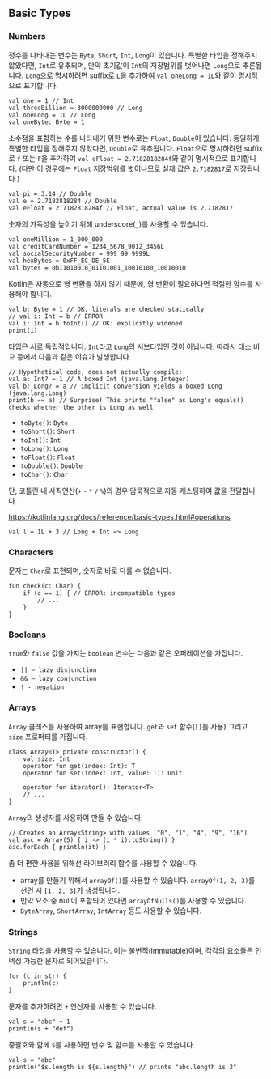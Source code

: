 ## Basic Types

### Numbers

정수를 나타내는 변수는 `Byte`, `Short`, `Int`, `Long`이 있습니다.
특별한 타입을 정해주지 않았다면, `Int`로 유추되며, 만약 초기값이 `Int`의 저장범위를 벗어나면 `Long`으로 추론됩니다.
`Long`으로 명시하려면 suffix로 `L`을 추가하여 `val oneLong = 1L`와 같이 명시적으로 표기합니다.

```
val one = 1 // Int
val threeBillion = 3000000000 // Long
val oneLong = 1L // Long
val oneByte: Byte = 1
```

소수점을 표함하는 수를 나타내기 위한 변수로는 `Float`, `Double`이 있습니다.
동일하게 특별한 타입을 정해주지 않았다면, `Double`로 유추됩니다.
`Float`으로 명시하려면 suffix로 `f` 또는 `F`을 추가하여 `val eFloat = 2.7182818284f`와 같이 명시적으로 표기합니다.
(다만 이 경우에는 `Float` 저장범위를 벗어나므로 실제 값은 `2.7182817`로 저장됩니다.)

```
val pi = 3.14 // Double
val e = 2.7182818284 // Double
val eFloat = 2.7182818284f // Float, actual value is 2.7182817
```

숫자의 가독성을 높이기 위해 underscore(`_`)를 사용할 수 있습니다.

```
val oneMillion = 1_000_000
val creditCardNumber = 1234_5678_9012_3456L
val socialSecurityNumber = 999_99_9999L
val hexBytes = 0xFF_EC_DE_5E
val bytes = 0b11010010_01101001_10010100_10010010
```

Kotlin은 자동으로 형 변환을 하지 않기 때문에, 형 변환이 필요하다면 적절한 함수를 사용해야 합니다. 

```
val b: Byte = 1 // OK, literals are checked statically
// val i: Int = b // ERROR
val i: Int = b.toInt() // OK: explicitly widened
print(i)
```

타입은 서로 독립적입니다. `Int`라고 `Long`의 서브타입인 것이 아닙니다. 따라서 대소 비교 등에서 다음과 같은 이슈가 발생합니다. 

```
// Hypothetical code, does not actually compile:
val a: Int? = 1 // A boxed Int (java.lang.Integer)
val b: Long? = a // implicit conversion yields a boxed Long (java.lang.Long)
print(b == a) // Surprise! This prints "false" as Long's equals() checks whether the other is Long as well
```


- `toByte()`: `Byte`
- `toShort()`: `Short`
- `toInt()`: `Int`
- `toLong()`: `Long`
- `toFloat()`: `Float`
- `toDouble()`: `Double`
- `toChar()`: `Char`

단, 코틀린 내 사칙연산(`+` `-` `*` `/` `%`)의 경우 암묵적으로 자동 캐스팅하여 값을 전달합니다.

https://kotlinlang.org/docs/reference/basic-types.html#operations

```
val l = 1L + 3 // Long + Int => Long
```


### Characters

문자는 `Char`로 표현되며, 숫자로 바로 다룰 수 없습니다.

```
fun check(c: Char) {
    if (c == 1) { // ERROR: incompatible types
        // ...
    }
}
```


### Booleans

`true`와 `false` 값을 가지는 `boolean` 변수는 다음과 같은 오퍼레이션을 가집니다.

- `|| – lazy disjunction`
- `&& – lazy conjunction`
- `! - negation`


### Arrays

`Array` 클래스를 사용하여 array를 표현합니다.
`get`과 `set` 함수(`[]`를 사용) 그리고 `size` 프로퍼티를 가집니다.

```
class Array<T> private constructor() {
    val size: Int
    operator fun get(index: Int): T
    operator fun set(index: Int, value: T): Unit

    operator fun iterator(): Iterator<T>
    // ...
}
```
 
`Array`의 생성자를 사용하여 만들 수 있습니다.
```
// Creates an Array<String> with values ["0", "1", "4", "9", "16"]
val asc = Array(5) { i -> (i * i).toString() }
asc.forEach { println(it) }
```

좀 더 편한 사용을 위해선 라이브러리 함수를 사용할 수 있습니다.
- array를 만들기 위해서 `arrayOf()`를 사용할 수 있습니다. `arrayOf(1, 2, 3)`를 선언 시 `[1, 2, 3]`가 생성됩니다. 
- 만약 요소 중 null이 포함되어 있다면 `arrayOfNulls()`를 사용할 수 있습니다.
- `ByteArray`, `ShortArray`, `IntArray` 등도 사용할 수 있습니다.


### Strings

`String` 타입을 사용할 수 있습니다. 이는 불변적(immutable)이며, 각각의 요소들은 인덱싱 가능한 문자로
 되어있습니다.

```
for (c in str) {
    println(c)
}
```

문자를 추가하려면 `+` 연산자를 사용할 수 있습니다.

```
val s = "abc" + 1
println(s + "def")
```

중괄호와 함께 `$`를 사용하면 변수 및 함수를 사용할 수 있습니다.

```
val s = "abc"
println("$s.length is ${s.length}") // prints "abc.length is 3"
```





